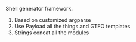 Shell generator framework.
1. Based on customized argparse
2. Use Payload all the things and GTFO templates
3. Strings concat all the modules